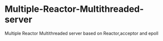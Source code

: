 # Multiple-Reactor-Multithreaded-server
Multiple Reactor Multithreaded server based on Reactor,acceptor and epoll
